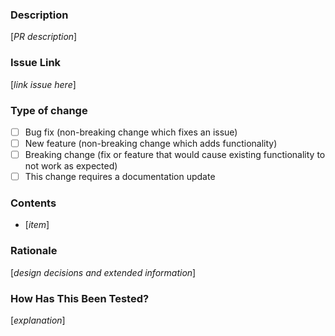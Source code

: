 ### Description

[_PR description_]

### Issue Link

[_link issue here_]

### Type of change

- [ ] Bug fix (non-breaking change which fixes an issue)
- [ ] New feature (non-breaking change which adds functionality)
- [ ] Breaking change (fix or feature that would cause existing functionality to not work as expected)
- [ ] This change requires a documentation update

### Contents

- [_item_]

### Rationale

[_design decisions and extended information_]

### How Has This Been Tested?

[_explanation_]
